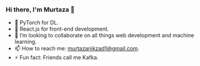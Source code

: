 ### Hi there, I'm  Murtaza 👋

- 🔭 PyTorch for DL.
- 🌱 React.js for front-end development.
- 👯 I’m looking to collaborate on all things web development and machine learning.
- 📫 How to reach me: murtazanikzad1@gmail.com.
- ⚡ Fun fact: Friends call me Kafka.
